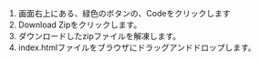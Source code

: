 1. 画面右上にある、緑色のボタンの、Codeをクリックします
2. Download Zipをクリックします。
3. ダウンロードしたzipファイルを解凍します。
4. index.htmlファイルをブラウザにドラッグアンドドロップします。